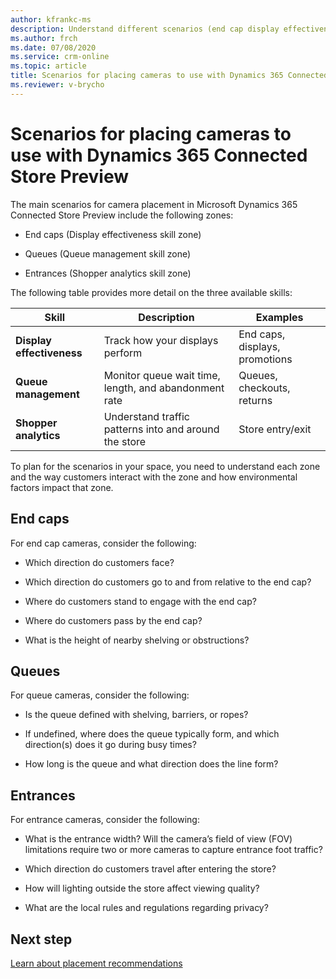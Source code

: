 ```yaml
---
author: kfrankc-ms
description: Understand different scenarios (end cap display effectiveness, queue management, and shopper analytics) for Dynamics 365 Connected Store Preview.
ms.author: frch
ms.date: 07/08/2020
ms.service: crm-online
ms.topic: article
title: Scenarios for placing cameras to use with Dynamics 365 Connected Store Preview
ms.reviewer: v-brycho
---
```


# Scenarios for placing cameras to use with Dynamics 365 Connected Store Preview

The main scenarios for camera placement in Microsoft Dynamics 365 Connected Store Preview include the following zones:

- End caps (Display effectiveness skill zone)

- Queues (Queue management skill zone)

- Entrances (Shopper analytics skill zone)

The following table provides more detail on the three available skills:

|Skill|Description|Examples|
|-------------------------|-------------------------------------------------|-------------------------------------------------|
|**Display effectiveness**|	Track how your displays perform	|End caps, displays, promotions|
|**Queue management**| 	Monitor queue wait time, length, and abandonment rate|	Queues, checkouts, returns|
|**Shopper analytics**|	Understand traffic patterns into and around the store|	Store entry/exit|

To plan for the scenarios in your space, you need to understand each zone and the way customers interact with the zone and how environmental factors impact that zone.

## End caps

For end cap cameras, consider the following:

- Which direction do customers face?

- Which direction do customers go to and from relative to the end cap?

- Where do customers stand to engage with the end cap?

- Where do customers pass by the end cap?

- What is the height of nearby shelving or obstructions?

## Queues

For queue cameras, consider the following:

- Is the queue defined with shelving, barriers, or ropes? 

- If undefined, where does the queue typically form, and which direction(s) does it go during busy times?

- How long is the queue and what direction does the line form?

## Entrances

For entrance cameras, consider the following:

- What is the entrance width? Will the camera’s field of view (FOV) limitations require two or more cameras to capture entrance foot traffic?

- Which direction do customers travel after entering the store?

- How will lighting outside the store affect viewing quality?

- What are the local rules and regulations regarding privacy?

## Next step

[Learn about placement recommendations](camera-placement-recommendations.md)


